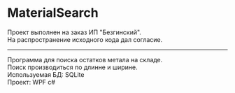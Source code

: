 # MaterialSearch
Проект выполнен на заказ ИП "Безгинский".<br>
На распространение исходного кода дал согласие.
_____________________________________________

Программа для поиска остатков метала на складе. <br>
Поиск производиться по длинне и ширине.<br>
Используемая БД: SQLite<br>
Проект: WPF c#

